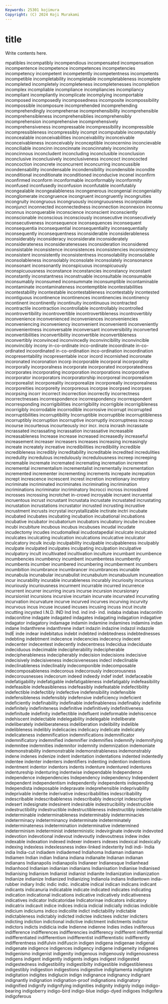 ```yaml
---
Keywords: 25301 kojimura
Copyright: (C) 2024 Koji Murakami
---
```


# title

Write contents here.



mpatibles incompatibly incompendious incompensated incompensation incompentence incompetence
incompetences incompetencies incompetency incompetent incompetently incompetentness incompetents incompetible incompletability incompletable
incompletableness incomplete incompleted incompletely incompleteness incompletenesses incompletion incomplex incompliable incompliance
incompliancies incompliancy incompliant incompliantly incomplicate incomplying incomportable incomposed incomposedly incomposedness
incomposite incompossibility incompossible incomposure incomprehended incomprehending incomprehendingly incomprehense incomprehensibility incomprehensible
incomprehensibleness incomprehensiblies incomprehensibly incomprehension incomprehensive incomprehensively incomprehensiveness incompressable incompressibility incompressible
incompressibleness incompressibly incompt incomputable incomputably inconcealable inconceivabilities inconceivability inconceivable inconceivableness
inconceivably inconceptible inconcernino inconcievable inconciliable inconcinn inconcinnate inconcinnately inconcinnity inconcinnous
inconcludent inconcluding inconclusible inconclusion inconclusive inconclusively inconclusiveness inconcoct inconcocted inconcoction
inconcrete inconcurrent inconcurring inconcussible incondensability incondensable incondensibility incondensible incondite inconditional
inconditionate inconditioned inconducive inconel inconfirm inconfirmed inconform inconformable inconformably inconformity
inconfused inconfusedly inconfusion inconfutable inconfutably incongealable incongealableness incongenerous incongenial incongeniality
inconglomerate incongruence incongruent incongruently incongruities incongruity incongruous incongruously incongruousness inconjoinable
inconjunct inconnected inconnectedness inconnection inconnexion inconnu inconnus inconquerable inconscience inconscient
inconsciently inconscionable inconscious inconsciously inconsecutive inconsecutively inconsecutiveness inconsequence inconsequences inconsequent
inconsequentia inconsequential inconsequentiality inconsequentially inconsequently inconsequentness inconsiderable inconsiderableness inconsiderably inconsideracy
inconsiderate inconsiderately inconsiderateness inconsideratenesses inconsideration inconsidered inconsistable inconsistence inconsistences inconsistencies
inconsistency inconsistent inconsistently inconsistentness inconsolability inconsolable inconsolableness inconsolably inconsolate inconsolately
inconsonance inconsonant inconsonantly inconspicuous inconspicuously inconspicuousness inconstance inconstancies inconstancy inconstant
inconstantly inconstantness inconstruable inconsultable inconsumable inconsumably inconsumed inconsummate inconsumptible incontaminable
incontaminate incontaminateness incontemptible incontestabilities incontestability incontestable incontestableness incontestably incontested incontiguous
incontinence incontinences incontinencies incontinency incontinent incontinently incontinuity incontinuous incontracted incontractile
incontraction incontrollable incontrollably incontrolled incontrovertibility incontrovertible incontrovertibleness incontrovertibly inconvenience inconvenienced
inconveniences inconveniencies inconveniencing inconveniency inconvenient inconvenienti inconveniently inconvenientness inconversable inconversant
inconversibility inconverted inconvertibilities inconvertibility inconvertible inconvertibleness inconvertibly inconvinced inconvincedly inconvincibility
inconvincible inconvincibly incony in-co-ordinate inco-ordinate incoordinate in-co-ordinated incoordinated in-co-ordination inco-ordination
incoordination incopresentability incopresentable incor incord incornished incoronate incoronated incoronation incorp
incorporable incorporal incorporality incorporally incorporalness incorporate incorporated incorporatedness incorporates incorporating
incorporation incorporations incorporative incorporator incorporators incorporatorship incorporeal incorporealism incorporealist incorporeality
incorporealize incorporeally incorporealness incorporeities incorporeity incorporeous incorpse incorpsed incorpses incorpsing
incorr incorrect incorrection incorrectly incorrectness incorrectnesses incorrespondence incorrespondency incorrespondent incorresponding
incorrigibilities incorrigibility incorrigible incorrigibleness incorrigibly incorrodable incorrodible incorrosive incorrupt incorrupted
incorruptibilities incorruptibility Incorruptible incorruptible incorruptibleness incorruptibly incorruption incorruptive incorruptly incorruptness
incoup incourse incourteous incourteously incr incr. incra incrash incrassate incrassated
incrassating incrassation incrassative increasable increasableness Increase increase increased increasedly increaseful
increasement increaser increasers increases increasing increasingly increate increately increative incredibilities
incredibility incredible incredibleness incredibly increditability increditable incredited incredulities incredulity incredulous
incredulously incredulousness increep increeping incremable incremate incremated incremating incremation increment
incremental incrementalism incrementalist incrementally incrementation incremented incrementer incrementing increments increpate
increpation incrept increscence increscent increst incretion incretionary incretory incriminate incriminated
incriminates incriminating incrimination incriminations incriminator incriminatory Incrocci incross incrossbred incrosses
incrossing incrotchet in-crowd incroyable incruent incruental incruentous incrust incrustant Incrustata
incrustate incrustated incrustating incrustation incrustations incrustator incrusted incrusting incrustive incrustment
incrusts incrystal incrystallizable inctirate inctri incubate incubated incubates incubating incubation
incubational incubations incubative incubator incubatorium incubators incubatory incube incubee incubi
incubiture incubous incubus incubuses incudal incudate incudectomy incudes incudomalleal incudostapedial
inculcate inculcated inculcates inculcating inculcation inculcations inculcative inculcator inculcatory inculk
inculp inculpability inculpable inculpableness inculpably inculpate inculpated inculpates inculpating inculpation
inculpative inculpatory incult incultivated incultivation inculture incumbant incumbence incumbencies incumbency
incumbent incumbentess incumbently incumbents incumber incumbered incumbering incumberment incumbers incumbition
incumbrance incumbrancer incumbrances incunable incunabula incunabular incunabulist incunabulum incunabuulum incuneation
incur incurability incurable incurableness incurably incuriosity incurious incuriously incuriousness incurment
incurrable incurred incurrence incurrent incurrer incurring incurs incurse incursion incursionary
incursionist incursions incursive incurtain incurvate incurvated incurvating incurvation incurvature incurve
incurved incurves incurving incurvity incurvous incus incuse incused incuses incusing
incuss incut incute incutting incysted I.N.D. IND Ind Ind. ind
ind- ind. indaba indabas indaconitin indaconitine indagate indagated indagates indagating
indagation indagative indagator indagatory indamage indamin indamine indamines indamins indan
indane Indanthrene indanthrene indart indazin indazine indazol indazole IndE inde
indear indebitatus indebt indebted indebtedness indebtednesses indebting indebtment indecence indecencies
indecency indecent indecenter indecentest indecently indecentness Indecidua indeciduate indeciduous indecimable
indecipherability indecipherable indecipherableness indecipherably indecision indecisions indecisive indecisively indecisiveness indecisivenesses
indecl indeclinable indeclinableness indeclinably indecomponible indecomposable indecomposableness indecorous indecorously indecorousness
indecorousnesses indecorum indeed indeedy indef indef. indefaceable indefatigability indefatigable indefatigableness
indefatigably indefeasibility indefeasible indefeasibleness indefeasibly indefeatable indefectibility indefectible indefectibly indefective
indefensibility indefensible indefensibleness indefensibly indefensive indeficiency indeficient indeficiently indefinability indefinable
indefinableness indefinably indefinite indefinitely indefiniteness indefinitive indefinitively indefinitiveness indefinitude indefinity
indeflectible indefluent indeformable indehiscence indehiscent indelectable indelegability indelegable indeliberate indeliberately
indeliberateness indeliberation indelibility indelible indelibleness indelibly indelicacies indelicacy indelicate indelicately
indelicateness indemnification indemnifications indemnificator indemnificatory indemnified indemnifier indemnifies indemnify indemnifying
indemnitee indemnities indemnitor indemnity indemnization indemoniate indemonstrability indemonstrable indemonstrableness indemonstrably
indene indenes indenize indent indentation indentations indented indentedly indentee indenter
indenters indentifiers indenting indention indentions indentment indentor indentors indents indenture
indentured indentures indentureship indenturing indentwise independable Independence independence independencies Independency
independency Independent independent independentism independently independents independing Independista indeposable indepravate
indeprehensible indeprivability indeprivable inderite inderivative indescribabilities indescribability indescribable indescribableness indescribably
indescript indescriptive indesert indesignate indesinent indesirable indestrucibility indestrucible indestructibility indestructible
indestructibleness indestructibly indetectable indeterminable indeterminableness indeterminably indeterminacies indeterminacy indeterminancy indeterminate
indeterminately indeterminateness indetermination indeterminative indetermined indeterminism indeterminist indeterministic indevirginate indevote
indevoted indevotion indevotional indevout indevoutly indevoutness indew index indexable indexation
indexed indexer indexers indexes indexical indexically indexing indexless indexlessness index-linked
indexterity Indi indi- India india India-cut indiadem indiademed Indiahoma Indiaman
indiaman Indiamen Indian indian Indiana indiana indianaite Indianan indianan indianans
Indianapolis indianapolis Indianeer Indianesque Indianhead Indianhood Indianian indianian indianians Indianisation
Indianise Indianised Indianising Indianism Indianist indianist indianite Indianization indianization Indianize
indianize Indianized Indianizing Indianola indians Indiantown india-rubber indiary Indic indic
indic. indicable indical indican indicans indicant indicants indicanuria indicatable indicate
indicated indicates indicating indication indicational indications indicative indicatively indicativeness indicatives
indicator Indicatoridae Indicatorinae indicators indicatory indicatrix indicavit indice indices indicia
indicial indicially indicias indicible indicium indiciums indico indicolite indict indictability
indictable indictableness indictably indicted indictee indictees indicter indicters indicting indiction
indictional indictive indictment indictments indictor indictors indicts indidicia indie Indienne
indienne Indies indies indiferous indifference indifferences indifferencies indifferency indifferent indifferential
indifferentiated indifferentism indifferentist indifferentistic indifferently indifferentness indifulvin indifuscin indigen indigena
indigenae indigenal indigenate indigence indigences indigency indigene indigeneity indigenes Indigenismo
indigenist indigenity indigenous indigenously indigenousness indigens indigent indigently indigents indiges
indigest indigested indigestedness indigestibility indigestibilty indigestible indigestibleness indigestibly indigestion indigestions
indigestive indigitamenta indigitate indigitation indigites indiglucin indign indignance indignancy indignant
indignantly indignation indignation-proof indignations indignatory indignified indignify indignifying indignities indignity
indignly indigo indigo-bearing indigoberry indigo-bird indigo-blue indigo-dyed indigoes Indigofera indigoferous
